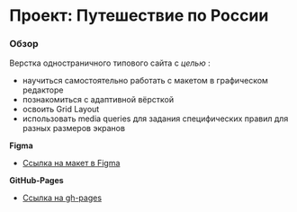 # Проект: Путешествие по России

### Обзор
Верстка одностраничного типового сайта с *целью* :
* научиться самостоятельно работать с макетом в графическом редакторе
* познакомиться с адаптивной вёрсткой
* освоить Grid Layout
* использовать media queries для задания специфических правил для разных размеров экранов

**Figma**

* [Ссылка на макет в Figma](https://www.figma.com/file/5S2WSbEFL6awjVWJ0NWL8Q/Sprint-3_-Russia-_-desktop-mobile?node-id=28503%3A0)

**GitHub-Pages**

* [Ссылка на gh-pages](https://ronyashaa.github.io/russian-travel/)
